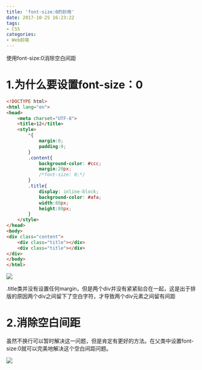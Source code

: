 ```yaml
---
title: 'font-size:0的妙用'
date: 2017-10-25 16:23:22
tags:
- CSS
categories:
- Web前端
---
```

使用font-size:0消除空白间距
<!--more-->
# 1.为什么要设置font-size：0

```html
<!DOCTYPE html>
<html lang="en">
<head>
    <meta charset="UTF-8">
    <title>12</title>
    <style>
        *{
            margin:0;
            padding:0;
        }
        .content{
            background-color: #ccc;
            margin:20px;
            /*font-size: 0;*/
        }
        .title{
            display: inline-block;
            background-color: #afa;
            width:80px;
            height:80px;
        }
    </style>
</head>
<body>
<div class="content">
    <div class="title"></div>
    <div class="title"></div>
</div>
</body>
</html>
```
![](http://112.74.18.120:3001/p03.png)

.title类并没有设置任何margin，但是两个div并没有紧紧贴合在一起，这是出于排版的原因两个div之间留下了空白字符，才导致两个div元素之间留有间距

# 2.消除空白间距

虽然不换行可以暂时解决这一问题，但是肯定有更好的方法。在父类中设置font-size:0就可以完美地解决这个空白间距问题。 

![](http://112.74.18.120:3001/p04.png)
